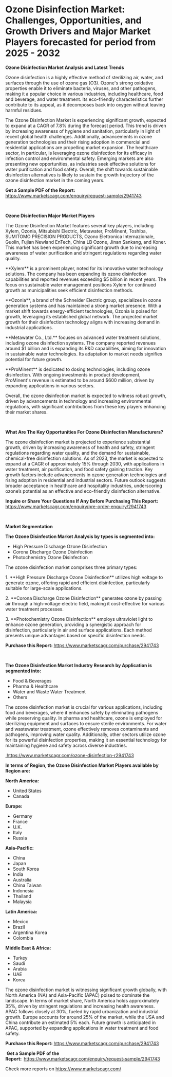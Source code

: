 <p><h1>Ozone Disinfection Market: Challenges, Opportunities, and Growth Drivers and Major Market Players forecasted for period from 2025 - 2032</h1></p><p><strong>Ozone Disinfection Market Analysis and Latest Trends</strong></p>
<p><p>Ozone disinfection is a highly effective method of sterilizing air, water, and surfaces through the use of ozone gas (O3). Ozone's strong oxidative properties enable it to eliminate bacteria, viruses, and other pathogens, making it a popular choice in various industries, including healthcare, food and beverage, and water treatment. Its eco-friendly characteristics further contribute to its appeal, as it decomposes back into oxygen without leaving harmful residues.</p><p>The Ozone Disinfection Market is experiencing significant growth, expected to expand at a CAGR of 7.8% during the forecast period. This trend is driven by increasing awareness of hygiene and sanitation, particularly in light of recent global health challenges. Additionally, advancements in ozone generation technologies and their rising adoption in commercial and residential applications are propelling market expansion. The healthcare sector, in particular, is leveraging ozone disinfection for its efficacy in infection control and environmental safety. Emerging markets are also presenting new opportunities, as industries seek effective solutions for water purification and food safety. Overall, the shift towards sustainable disinfection alternatives is likely to sustain the growth trajectory of the ozone disinfection market in the coming years.</p></p>
<p><strong>Get a Sample PDF of the Report:&nbsp;</strong> <a href="https://www.marketscagr.com/enquiry/request-sample/2941743?utm_campaign=3096&utm_medium=2&utm_source=Github&utm_content=ia&utm_term=15032025&utm_id=ozone-disinfection">https://www.marketscagr.com/enquiry/request-sample/2941743</a></p>
<p>&nbsp;</p>
<p><strong>Ozone Disinfection Major Market Players</strong></p>
<p><p>The Ozone Disinfection Market features several key players, including Xylem, Ozonia, Mitsubishi Electric, Metawater, ProMinent, Toshiba, SUMITOMO PRECISION PRODUCTS, Ozono Elettronica Internazionale, Guolin, Fujian Newland EnTech, China LB Ozone, Jinan Sankang, and Koner. This market has been experiencing significant growth due to increasing awareness of water purification and stringent regulations regarding water quality.</p><p>**Xylem** is a prominent player, noted for its innovative water technology solutions. The company has been expanding its ozone disinfection capabilities and reported revenues exceeding $5 billion in recent years. The focus on sustainable water management positions Xylem for continued growth as municipalities seek efficient disinfection methods.</p><p>**Ozonia**, a brand of the Schneider Electric group, specializes in ozone generation systems and has maintained a strong market presence. With a market shift towards energy-efficient technologies, Ozonia is poised for growth, leveraging its established global network. The projected market growth for their disinfection technology aligns with increasing demand in industrial applications.</p><p>**Metawater Co., Ltd.** focuses on advanced water treatment solutions, including ozone disinfection systems. The company reported revenues around $1 billion and is expanding its R&D capabilities, aiming for innovation in sustainable water technologies. Its adaptation to market needs signifies potential for future growth.</p><p>**ProMinent** is dedicated to dosing technologies, including ozone disinfection. With ongoing investments in product development, ProMinent's revenue is estimated to be around $600 million, driven by expanding applications in various sectors.</p><p>Overall, the ozone disinfection market is expected to witness robust growth, driven by advancements in technology and increasing environmental regulations, with significant contributions from these key players enhancing their market shares.</p></p>
<p>&nbsp;</p>
<p><strong>What Are The Key Opportunities For Ozone Disinfection Manufacturers?</strong></p>
<p><p>The ozone disinfection market is projected to experience substantial growth, driven by increasing awareness of health and safety, stringent regulations regarding water quality, and the demand for sustainable, chemical-free disinfection solutions. As of 2023, the market is expected to expand at a CAGR of approximately 15% through 2030, with applications in water treatment, air purification, and food safety gaining traction. Key growth factors include advancements in ozone generation technologies and rising adoption in residential and industrial sectors. Future outlook suggests broader acceptance in healthcare and hospitality industries, underscoring ozone’s potential as an effective and eco-friendly disinfection alternative.</p></p>
<p><strong>Inquire or Share Your Questions If Any Before Purchasing This Report:</strong> <a href="https://www.marketscagr.com/enquiry/pre-order-enquiry/2941743?utm_campaign=3096&utm_medium=2&utm_source=Github&utm_content=ia&utm_term=15032025&utm_id=ozone-disinfection">https://www.marketscagr.com/enquiry/pre-order-enquiry/2941743</a></p>
<p>&nbsp;</p>
<p><strong>Market Segmentation</strong></p>
<p><strong>The Ozone Disinfection Market Analysis by types is segmented into:</strong></p>
<p><ul><li>High Pressure Discharge Ozone Disinfection</li><li>Corona Discharge Ozone Disinfection</li><li>Photochemistry Ozone Disinfection</li></ul></p>
<p><p>The ozone disinfection market comprises three primary types: </p><p>1. **High Pressure Discharge Ozone Disinfection** utilizes high voltage to generate ozone, offering rapid and efficient disinfection, particularly suitable for large-scale applications.</p><p>2. **Corona Discharge Ozone Disinfection** generates ozone by passing air through a high-voltage electric field, making it cost-effective for various water treatment processes.</p><p>3. **Photochemistry Ozone Disinfection** employs ultraviolet light to enhance ozone generation, providing a synergistic approach for disinfection, particularly in air and surface applications. Each method presents unique advantages based on specific disinfection needs.</p></p>
<p><strong>Purchase this Report:&nbsp;</strong><a href="https://www.marketscagr.com/purchase/2941743?utm_campaign=3096&utm_medium=2&utm_source=Github&utm_content=ia&utm_term=15032025&utm_id=ozone-disinfection">https://www.marketscagr.com/purchase/2941743</a></p>
<p>&nbsp;</p>
<p><strong>The Ozone Disinfection Market Industry Research by Application is segmented into:</strong></p>
<p><ul><li>Food & Beverages</li><li>Pharma & Healthcare</li><li>Water and Waste Water Treatment</li><li>Others</li></ul></p>
<p><p>The ozone disinfection market is crucial for various applications, including food and beverages, where it enhances safety by eliminating pathogens while preserving quality. In pharma and healthcare, ozone is employed for sterilizing equipment and surfaces to ensure sterile environments. For water and wastewater treatment, ozone effectively removes contaminants and pathogens, improving water quality. Additionally, other sectors utilize ozone for its powerful disinfection properties, making it an essential technology for maintaining hygiene and safety across diverse industries.</p></p>
<p><a href="https://www.marketscagr.com/ozone-disinfection-r2941743?utm_campaign=3096&utm_medium=2&utm_source=Github&utm_content=ia&utm_term=15032025&utm_id=ozone-disinfection">&nbsp;https://www.marketscagr.com/ozone-disinfection-r2941743</a></p>
<p><strong>In terms of Region, the Ozone Disinfection Market Players available by Region are:</strong></p>
<p>
    <p> <strong> North America: </strong>
        <ul>
            <li>United States</li>
            <li>Canada</li>
        </ul>
        </p> 
    <p> <strong> Europe: </strong>
        <ul>
            <li>Germany</li>
            <li>France</li>
            <li>U.K.</li>
            <li>Italy</li>
            <li>Russia</li>
        </ul>
        </p> 
    <p> <strong> Asia-Pacific: </strong>
        <ul>
            <li>China</li>
            <li>Japan</li>
            <li>South Korea</li>
            <li>India</li>
            <li>Australia</li>
            <li>China Taiwan</li>
            <li>Indonesia</li>
            <li>Thailand</li>
            <li>Malaysia</li>
        </ul>
        </p> 
    <p> <strong> Latin America: </strong>
        <ul>
            <li>Mexico</li>
            <li>Brazil</li>
            <li>Argentina Korea</li>
            <li>Colombia</li>
        </ul>
        </p> 
    <p> <strong> Middle East & Africa: </strong>
        <ul>
            <li>Turkey</li>
            <li>Saudi</li>
            <li>Arabia</li>
            <li>UAE</li>
            <li>Korea</li>
        </ul>
    </p>
    </p>
<p><p>The ozone disinfection market is witnessing significant growth globally, with North America (NA) and Asia-Pacific (APAC) poised to dominate the landscape. In terms of market share, North America holds approximately 35%, driven by stringent regulations and increasing health awareness. APAC follows closely at 30%, fueled by rapid urbanization and industrial growth. Europe accounts for around 25% of the market, while the USA and China contribute an estimated 5% each. Future growth is anticipated in APAC, supported by expanding applications in water treatment and food safety.</p></p>
<p><strong>Purchase this Report: </strong><a href="https://www.marketscagr.com/purchase/2941743?utm_campaign=3096&utm_medium=2&utm_source=Github&utm_content=ia&utm_term=15032025&utm_id=ozone-disinfection">https://www.marketscagr.com/purchase/2941743</a></p>
<p>&nbsp;<strong>Get a Sample PDF of the Report:&nbsp;&nbsp;</strong><a href="https://www.marketscagr.com/enquiry/request-sample/2941743?utm_campaign=3096&utm_medium=2&utm_source=Github&utm_content=ia&utm_term=15032025&utm_id=ozone-disinfection">https://www.marketscagr.com/enquiry/request-sample/2941743</a></p>
<p><strong></strong></p>
<p>Check more reports on <a href="https://www.marketscagr.com/?utm_campaign=3096&utm_medium=2&utm_source=Github&utm_content=ia&utm_term=15032025&utm_id=ozone-disinfection">https://www.marketscagr.com/</a></p>